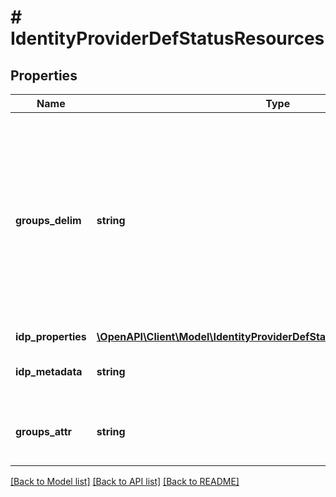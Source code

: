 # # IdentityProviderDefStatusResources

## Properties

Name | Type | Description | Notes
------------ | ------------- | ------------- | -------------
**groups_delim** | **string** | If groups delimiter is provided groups are assumed to be represented as a single attribute and the delimiter is used to split the attribute&#39;s value into multiple groups. | [optional]
**idp_properties** | [**\OpenAPI\Client\Model\IdentityProviderDefStatusResourcesIdpProperties**](IdentityProviderDefStatusResourcesIdpProperties.md) |  | [optional]
**idp_metadata** | **string** | Metadata in xml format with IDP details. | [optional]
**groups_attr** | **string** | Saml assertion groups attribute element. | [optional]

[[Back to Model list]](../../README.md#models) [[Back to API list]](../../README.md#endpoints) [[Back to README]](../../README.md)
